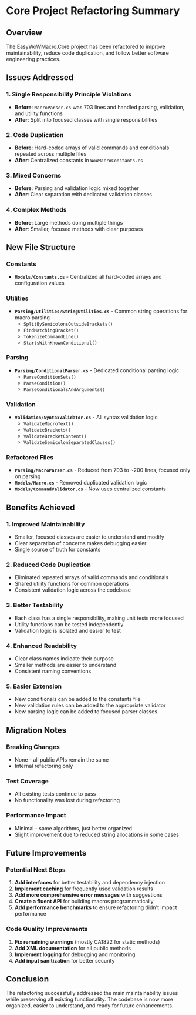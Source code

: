 # Core Project Refactoring Summary

## Overview
The EasyWoWMacro.Core project has been refactored to improve maintainability, reduce code duplication, and follow better software engineering practices.

## Issues Addressed

### 1. **Single Responsibility Principle Violations**
- **Before**: `MacroParser.cs` was 703 lines and handled parsing, validation, and utility functions
- **After**: Split into focused classes with single responsibilities

### 2. **Code Duplication**
- **Before**: Hard-coded arrays of valid commands and conditionals repeated across multiple files
- **After**: Centralized constants in `WoWMacroConstants.cs`

### 3. **Mixed Concerns**
- **Before**: Parsing and validation logic mixed together
- **After**: Clear separation with dedicated validation classes

### 4. **Complex Methods**
- **Before**: Large methods doing multiple things
- **After**: Smaller, focused methods with clear purposes

## New File Structure

### Constants
- **`Models/Constants.cs`** - Centralized all hard-coded arrays and configuration values

### Utilities
- **`Parsing/Utilities/StringUtilities.cs`** - Common string operations for macro parsing
  - `SplitBySemicolonsOutsideBrackets()`
  - `FindMatchingBracket()`
  - `TokenizeCommandLine()`
  - `StartsWithKnownConditional()`

### Parsing
- **`Parsing/ConditionalParser.cs`** - Dedicated conditional parsing logic
  - `ParseConditionSets()`
  - `ParseCondition()`
  - `ParseConditionalsAndArguments()`

### Validation
- **`Validation/SyntaxValidator.cs`** - All syntax validation logic
  - `ValidateMacroText()`
  - `ValidateBrackets()`
  - `ValidateBracketContent()`
  - `ValidateSemicolonSeparatedClauses()`

### Refactored Files
- **`Parsing/MacroParser.cs`** - Reduced from 703 to ~200 lines, focused only on parsing
- **`Models/Macro.cs`** - Removed duplicated validation logic
- **`Models/CommandValidator.cs`** - Now uses centralized constants

## Benefits Achieved

### 1. **Improved Maintainability**
- Smaller, focused classes are easier to understand and modify
- Clear separation of concerns makes debugging easier
- Single source of truth for constants

### 2. **Reduced Code Duplication**
- Eliminated repeated arrays of valid commands and conditionals
- Shared utility functions for common operations
- Consistent validation logic across the codebase

### 3. **Better Testability**
- Each class has a single responsibility, making unit tests more focused
- Utility functions can be tested independently
- Validation logic is isolated and easier to test

### 4. **Enhanced Readability**
- Clear class names indicate their purpose
- Smaller methods are easier to understand
- Consistent naming conventions

### 5. **Easier Extension**
- New conditionals can be added to the constants file
- New validation rules can be added to the appropriate validator
- New parsing logic can be added to focused parser classes

## Migration Notes

### Breaking Changes
- None - all public APIs remain the same
- Internal refactoring only

### Test Coverage
- All existing tests continue to pass
- No functionality was lost during refactoring

### Performance Impact
- Minimal - same algorithms, just better organized
- Slight improvement due to reduced string allocations in some cases

## Future Improvements

### Potential Next Steps
1. **Add interfaces** for better testability and dependency injection
2. **Implement caching** for frequently used validation results
3. **Add more comprehensive error messages** with suggestions
4. **Create a fluent API** for building macros programmatically
5. **Add performance benchmarks** to ensure refactoring didn't impact performance

### Code Quality Improvements
1. **Fix remaining warnings** (mostly CA1822 for static methods)
2. **Add XML documentation** for all public methods
3. **Implement logging** for debugging and monitoring
4. **Add input sanitization** for better security

## Conclusion

The refactoring successfully addressed the main maintainability issues while preserving all existing functionality. The codebase is now more organized, easier to understand, and ready for future enhancements. 